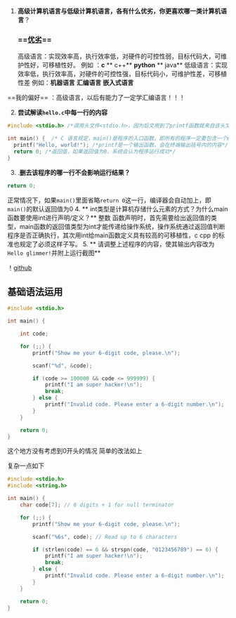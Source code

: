 
1. **高级计算机语言与低级计算机语言，各有什么优劣，你更喜欢哪一类计算机语言**？
    ### ==[优劣](https://blog.csdn.net/guoxiaoqian8028/article/details/910315 )==
   高级语言：实现效率高，执行效率低，对硬件的可控性弱，目标代码大，可维护性好，可移植性好。
   例如 ：**c** ** c++**  **python** ** java**
   低级语言：实现效率低，执行效率高，对硬件的可控性强，目标代码小，可维护性差，可移植性差
   例如：**机器语言** **汇编语言** **嵌入式语言**

==我的偏好== ：高级语言，以后有能力了一定学汇编语言！！！

2. **尝试解读`hello.c`中每一行的内容**
  ``` c
  #include <stdio.h> /*调用头文件<stdio.h>，因为后文用到了printf函数就来自该头文件*/

int main() {  /* C 语言规定，main()是程序的入口函数，即所有的程序一定要包含一个main()函数。程序总是从这个函数开始执行，如果没有该函数，程序就无法启动。其他函数都是通过它引入程序的, int是main函数的返回值类型*/
    printf("Hello, world!"); /*printf是一个输出函数，会在终端输出括号内的内容*/
    return 0; /*返回值，如果返回值为0，系统会认为程序运行成功*/
}
```
3. .**删去该程序的哪一行不会影响运行结果？**
```c
return 0;
```
正常情况下，如果`main()`里面省略`return 0`这一行，编译器会自动加上，即`main()`的默认返回值为0
4. ** int类型是计算机存储什么元素的方式？为什么main函数要使用int进行声明/定义？**
  整数
  函数声明时，首先需要给出返回值的类型，main函数的返回值类型为int才能传递给操作系统，操作系统通过返回值判断程序是否正确执行，其次用int给main函数定义具有较高的可移植性，c cpp 的标准也规定了必须这样子写。
  5. ** 请调整上述程序的内容，使其输出内容改为`Hello glimmer!`并附上运行截图**

！[github](https://raw.github.com/charlessincere/Glimmer-CS-easy-01/main/237360a789936d24d7cc9f63b45154c.png)

## 基础语法运用

```c
#include <stdio.h>

int main() {

    int code;

    for (;;) {
        printf("Show me your 6-digit code, please.\n");

        scanf("%d", &code);

        if (code >= 100000 && code <= 999999) {
            printf("I am super hacker!\n");
            break;
        } else {
            printf("Invalid code. Please enter a 6-digit number.\n");
        }
    }

    return 0;
}
```

这个地方没有考虑到0开头的情况
简单的改法如上

复杂一点如下
```c
#include <stdio.h>
#include <string.h>

int main() {
    char code[7]; // 6 digits + 1 for null terminator

    for (;;) {
        printf("Show me your 6-digit code, please.\n");

        scanf("%6s", code); // Read up to 6 characters

        if (strlen(code) == 6 && strspn(code, "0123456789") == 6) {
            printf("I am super hacker!\n");
            break;
        } else {
            printf("Invalid code. Please enter a 6-digit number.\n");
        }
    }

    return 0;
}

```
